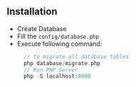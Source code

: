 ## Installation

- Create Database
- Fill the `config/database.php` 
- Execute following command:
  ```php
    // to migrate all database tables
    php database/migrate.php
    // Run PHP Server
    php -S localhost:8000
  ```

